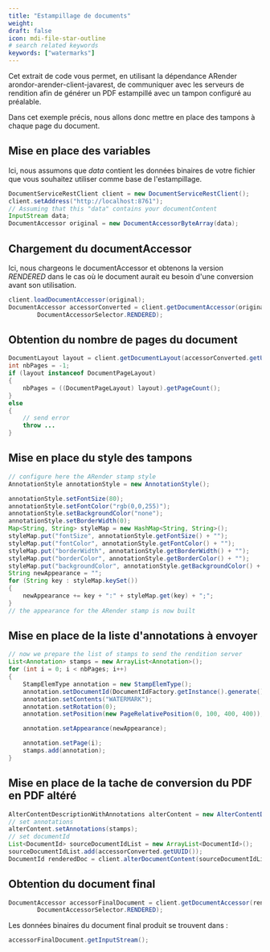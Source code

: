 ```yaml
---
title: "Estampillage de documents"
weight:
draft: false
icon: mdi-file-star-outline
# search related keywords
keywords: ["watermarks"]
---
```


Cet extrait de code vous permet, en utilisant la dépendance ARender
arondor-arender-client-javarest, de communiquer avec les serveurs de
rendition afin de générer un PDF estampillé avec un tampon configuré au
préalable.

Dans cet exemple précis, nous allons donc mettre en place des tampons à
chaque page du document.

## Mise en place des variables

Ici, nous assumons que *data* contient les données binaires de votre
fichier que vous souhaitez utiliser comme base de l'estampillage.

``` java
DocumentServiceRestClient client = new DocumentServiceRestClient();
client.setAddress("http://localhost:8761");
// Assuming that this "data" contains your documentContent
InputStream data;
DocumentAccessor original = new DocumentAccessorByteArray(data);
```

## Chargement du documentAccessor

Ici, nous chargeons le documentAccessor et obtenons la version
*RENDERED* dans le cas où le document aurait eu besoin d'une conversion
avant son utilisation.

``` java
client.loadDocumentAccessor(original);
DocumentAccessor accessorConverted = client.getDocumentAccessor(original.getUUID(),
        DocumentAccessorSelector.RENDERED);
```

## Obtention du nombre de pages du document

``` java
DocumentLayout layout = client.getDocumentLayout(accessorConverted.getUUID());
int nbPages = -1;
if (layout instanceof DocumentPageLayout)
{
    nbPages = ((DocumentPageLayout) layout).getPageCount();
}
else
{
    // send error
    throw ...
}
```

## Mise en place du style des tampons

``` java
// configure here the ARender stamp style
AnnotationStyle annotationStyle = new AnnotationStyle();

annotationStyle.setFontSize(80);
annotationStyle.setFontColor("rgb(0,0,255)");
annotationStyle.setBackgroundColor("none");
annotationStyle.setBorderWidth(0);
Map<String, String> styleMap = new HashMap<String, String>();
styleMap.put("fontSize", annotationStyle.getFontSize() + "");
styleMap.put("fontColor", annotationStyle.getFontColor() + "");
styleMap.put("borderWidth", annotationStyle.getBorderWidth() + "");
styleMap.put("borderColor", annotationStyle.getBorderColor() + "");
styleMap.put("backgroundColor", annotationStyle.getBackgroundColor() + "");
String newAppearance = "";
for (String key : styleMap.keySet())
{
    newAppearance += key + ":" + styleMap.get(key) + ";";
}
// the appearance for the ARender stamp is now built
```

## Mise en place de la liste d'annotations à envoyer

``` java
// now we prepare the list of stamps to send the rendition server
List<Annotation> stamps = new ArrayList<Annotation>();
for (int i = 0; i < nbPages; i++)
{
    StampElemType annotation = new StampElemType();
    annotation.setDocumentId(DocumentIdFactory.getInstance().generate());
    annotation.setContents("WATERMARK");
    annotation.setRotation(0);
    annotation.setPosition(new PageRelativePosition(0, 100, 400, 400));

    annotation.setAppearance(newAppearance);

    annotation.setPage(i);
    stamps.add(annotation);
}
```

## Mise en place de la tache de conversion du PDF en PDF altéré

``` java
AlterContentDescriptionWithAnnotations alterContent = new AlterContentDescriptionWithAnnotations();
// set annotations
alterContent.setAnnotations(stamps);
// set documentId
List<DocumentId> sourceDocumentIdList = new ArrayList<DocumentId>();
sourceDocumentIdList.add(accessorConverted.getUUID());
DocumentId renderedDoc = client.alterDocumentContent(sourceDocumentIdList, alterContent);
```

## Obtention du document final

``` java
DocumentAccessor accessorFinalDocument = client.getDocumentAccessor(renderedDoc,
        DocumentAccessorSelector.RENDERED);
```

Les données binaires du document final produit se trouvent dans :

``` java
accessorFinalDocument.getInputStream();
```
